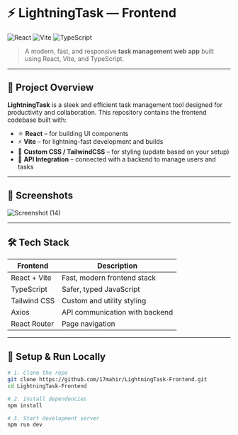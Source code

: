 # ⚡ LightningTask — Frontend

![React](https://img.shields.io/badge/React-20232A?style=for-the-badge&logo=react)
![Vite](https://img.shields.io/badge/Vite-646CFF?style=for-the-badge&logo=vite&logoColor=white)
![TypeScript](https://img.shields.io/badge/TypeScript-3178C6?style=for-the-badge&logo=typescript&logoColor=white)

> A modern, fast, and responsive **task management web app** built using React, Vite, and TypeScript.

---

## 🚀 Project Overview

**LightningTask** is a sleek and efficient task management tool designed for productivity and collaboration. This repository contains the frontend codebase built with:

- ⚛️ **React** – for building UI components
- ⚡ **Vite** – for lightning-fast development and builds
- 💅 **Custom CSS / TailwindCSS** – for styling (update based on your setup)
- 🔐 **API Integration** – connected with a backend to manage users and tasks

---

## 📸 Screenshots

![Screenshot (14)](https://github.com/user-attachments/assets/4275a295-ea93-4005-a677-b4fc13028ff6)


---

## 🛠️ Tech Stack

| Frontend       | Description                          |
|----------------|--------------------------------------|
| React + Vite   | Fast, modern frontend stack          |
| TypeScript     | Safer, typed JavaScript              |
| Tailwind CSS   | Custom and utility styling           |
| Axios          | API communication with backend       |
| React Router   | Page navigation                      |

---

## 🔧 Setup & Run Locally

```bash
# 1. Clone the repo
git clone https://github.com/17mahir/LightningTask-Frontend.git
cd LightningTask-Frontend

# 2. Install dependencies
npm install

# 3. Start development server
npm run dev
